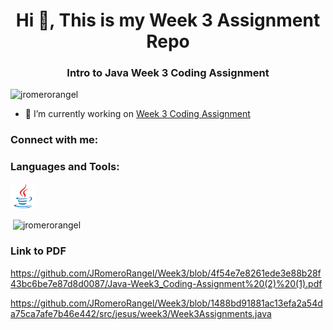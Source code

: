 <h1 align="center">Hi 👋, This is my Week 3 Assignment Repo</h1>
<h3 align="center">Intro to Java Week 3 Coding Assignment</h3>

<p align="left"> <img src="https://komarev.com/ghpvc/?username=jromerorangel&label=Profile%20views&color=0e75b6&style=flat" alt="jromerorangel" /> </p>

- 🔭 I’m currently working on [Week 3 Coding Assignment](https://github.com/JRomeroRangel/Week3.git)

<h3 align="left">Connect with me:</h3>
<p align="left">
</p>

<h3 align="left">Languages and Tools:</h3>
<p align="left"> <a href="https://www.java.com" target="_blank" rel="noreferrer"> <img src="https://raw.githubusercontent.com/devicons/devicon/master/icons/java/java-original.svg" alt="java" width="40" height="40"/> </a> </p>

<p>&nbsp;<img align="center" src="https://github-readme-stats.vercel.app/api?username=jromerorangel&show_icons=true&locale=en" alt="jromerorangel" /></p>

### Link to PDF 
https://github.com/JRomeroRangel/Week3/blob/4f54e7e8261ede3e88b28f43bc6be7e87d8d0087/Java-Week3_Coding-Assignment%20(2)%20(1).pdf

https://github.com/JRomeroRangel/Week3/blob/1488bd91881ac13efa2a54da75ca7afe7b46e442/src/jesus/week3/Week3Assignments.java
